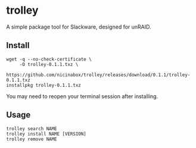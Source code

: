 # trolley

A simple package tool for Slackware, designed for unRAID.

## Install

    wget -q --no-check-certificate \
         -O trolley-0.1.1.txz \
         https://github.com/nicinabox/trolley/releases/download/0.1.1/trolley-0.1.1.txz
    installpkg trolley-0.1.1.txz

You may need to reopen your terminal session after installing.

## Usage

    trolley search NAME
    trolley install NAME [VERSION]
    trolley remove NAME
